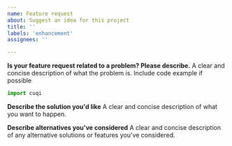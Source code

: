 ```yaml
---
name: Feature request
about: Suggest an idea for this project
title: ''
labels: 'enhancement'
assignees: ''

---
```


**Is your feature request related to a problem? Please describe.**
A clear and concise description of what the problem is. Include code example if possible
```python
import cuqi

```

**Describe the solution you'd like**
A clear and concise description of what you want to happen.


**Describe alternatives you've considered**
A clear and concise description of any alternative solutions or features you've considered.


